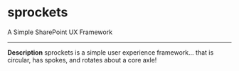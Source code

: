 sprockets
=========

A Simple SharePoint UX Framework

---------
<b>Description</b>
sprockets is a simple user experience framework... that is circular, has spokes, and rotates about a core axle!
